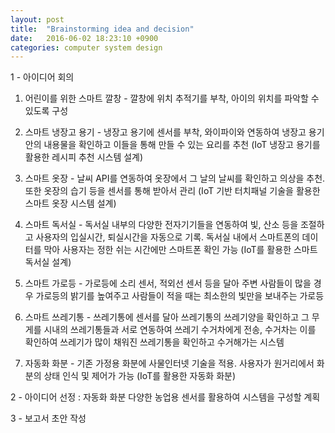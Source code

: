 ```yaml
---
layout: post
title:  "Brainstorming idea and decision"
date:   2016-06-02 18:23:10 +0900
categories: computer system design
---
```

1 - 아이디어 회의

 1) 어린이를 위한 스마트 깔창 - 깔창에 위치 추적기를 부착, 아이의 위치를 파악할 수 있도록 구성

 2) 스마트 냉장고 용기 - 냉장고 용기에 센서를 부착, 와이파이와 연동하여 냉장고 용기 안의 내용물을 확인하고 이들을 통해 만들 수 있는 요리를 추천 (IoT 냉장고 용기를 활용한 레시피 추천 시스템 설계)

 3) 스마트 옷장 - 날씨 API를 연동하여 옷장에서 그 날의 날씨를 확인하고 의상을 추천. 또한 옷장의 습기 등을 센서를 통해 받아서 관리 (IoT 기반 터치패널 기술을 활용한 스마트 옷장 시스템 설계)

 4) 스마트 독서실 - 독서실 내부의 다양한 전자기기들을 연동하여 빛, 산소 등을 조절하고 사용자의 입실시간, 퇴실시간을 자동으로 기록. 독서실 내에서 스마트폰의 데이터를 막아 사용자는 정한 쉬는 시간에만 스마트폰 확인 가능 (IoT를 활용한 스마트 독서실 설계)

 5) 스마트 가로등 - 가로등에 소리 센서, 적외선 센서 등을 달아 주변 사람들이 많을 경우 가로등의 밝기를 높여주고 사람들이 적을 때는 최소한의 빛만을 보내주는 가로등

 6) 스마트 쓰레기통 - 쓰레기통에 센서를 달아 쓰레기통의 쓰레기양을 확인하고 그 무게를 시내의 쓰레기통들과 서로 연동하여 쓰레기 수거차에게 전송, 수거차는 이를 확인하여 쓰레기가 많이 채워진 쓰레기통을 확인하고 수거해가는 시스템

 7) 자동화 화분 - 기존 가정용 화분에 사물인터넷 기술을 적용. 사용자가 원거리에서 화분의 상태 인식 및 제어가 가능 (IoT를 활용한 자동화 화분)

2 - 아이디어 선정 : 자동화 화분
 다양한 농업용 센서를 활용하여 시스템을 구성할 계획

3 - 보고서 초안 작성

